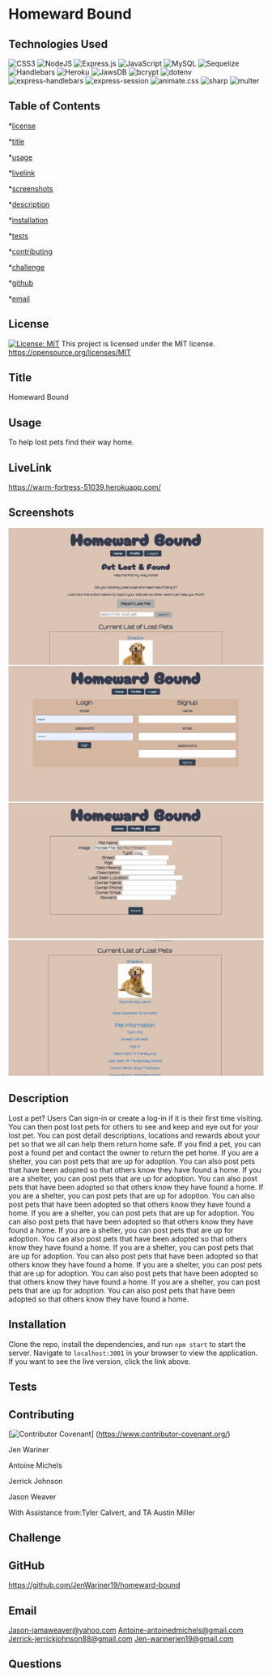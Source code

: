 # Homeward Bound

## Technologies Used
![CSS3](https://img.shields.io/badge/CSS3-000000?style=for-the-badge&logo=CSS3&logoColor=white)
![NodeJS](https://img.shields.io/badge/node.js-6DA55F?style=for-the-badge&logo=node.js&logoColor=white)
![Express.js](https://img.shields.io/badge/express.js-%23404d59.svg?style=for-the-badge&logo=express&logoColor=%2361DAFB)
![JavaScript](https://img.shields.io/badge/javascript-%23323330.svg?style=for-the-badge&logo=javascript&logoColor=%23F7DF1E)
![MySQL](https://img.shields.io/badge/mysql-%2300f.svg?style=for-the-badge&logo=mysql&logoColor=white)
![Sequelize](https://img.shields.io/badge/Sequelize-52B0E7?style=for-the-badge&logo=Sequelize&logoColor=white)
![Handlebars](https://img.shields.io/badge/Handlebars-FF7F00?style=for-the-badge&logo=Handlebars&logoColor=white)
![Heroku](https://img.shields.io/badge/Heroku-430098?style=for-the-badge&logo=Heroku&logoColor=white)
![JawsDB](https://img.shields.io/badge/JawsDB-FF0000?style=for-the-badge&logo=JawsDB&logoColor=white)
![bcrypt](https://img.shields.io/badge/bcrypt-000000?style=for-the-badge&logo=bcrypt&logoColor=white)
![dotenv](https://img.shields.io/badge/dotenv-000000?style=for-the-badge&logo=dotenv&logoColor=white)
![express-handlebars](https://img.shields.io/badge/express--handlebars-000000?style=for-the-badge&logo=express-handlebars&logoColor=white)
![express-session](https://img.shields.io/badge/express--session-000000?style=for-the-badge&logo=express-session&logoColor=white)
![animate.css](https://img.shields.io/badge/animate.css-000000?style=for-the-badge&logo=animate.css&logoColor=white)
![sharp](https://img.shields.io/badge/sharp-000000?style=for-the-badge&logo=sharp&logoColor=white)
![multer](https://img.shields.io/badge/multer-000000?style=for-the-badge&logo=multer&logoColor=white)



## Table of Contents

\*[license](#license)

\*[title](#title)

\*[usage](#usage)

\*[livelink](#livelink)

\*[screenshots](#screenshots)

\*[description](#description)

\*[installation](#installation)

\*[tests](#tests)

\*[contributing](#contributing)

\*[challenge](#challenge)

\*[github](#github)

\*[email](#email)

## License

[![License: MIT](https://img.shields.io/badge/License-MIT-yellow.svg)](https://opensource.org/licenses/MIT)
This project is licensed under the MIT license.
https://opensource.org/licenses/MIT

## Title

Homeward Bound

## Usage

To help lost pets find their way home.

## LiveLink
https://warm-fortress-51039.herokuapp.com/

## Screenshots
![screenshot](./public/images/Homepage.png)
![screenshot](./public/images/signin-signup.png)
![screenshot](./public/images/report-lost-pet.png)
![screenshot](./public/images/view-pets.png)

## Description
Lost a pet?  Users Can sign-in or create a log-in if it is their first time visiting. You can then post lost pets for others to see and keep and eye out for your lost pet.
You can post detail descriptions, locations and rewards about your pet so that we all can help them return home safe.  If you find a pet, you can post a found pet and contact the owner to return the pet home.  If you are a shelter, you can post pets that are up for adoption.  You can also post pets that have been adopted so that others know they have found a home.  If you are a shelter, you can post pets that are up for adoption.  You can also post pets that have been adopted so that others know they have found a home.  If you are a shelter, you can post pets that are up for adoption.  You can also post pets that have been adopted so that others know they have found a home.  If you are a shelter, you can post pets that are up for adoption.  You can also post pets that have been adopted so that others know they have found a home.  If you are a shelter, you can post pets that are up for adoption.  You can also post pets that have been adopted so that others know they have found a home.  If you are a shelter, you can post pets that are up for adoption.  You can also post pets that have been adopted so that others know they have found a home.  If you are a shelter, you can post pets that are up for adoption.  You can also post pets that have been adopted so that others know they have found a home.  If you are a shelter, you can post pets that are up for adoption.  You can also post pets that have been adopted so that others know they have found a home.


## Installation
Clone the repo, install the dependencies, and run `npm start` to start the server.  Navigate to `localhost:3001` in your browser to view the application. If you want to see the live version, click the link above.


## Tests

## Contributing
[![Contributor Covenant](https://img.shields.io/badge/Contributor%20Covenant-2.1-4baaaa.svg)]
(https://www.contributor-covenant.org/)

Jen Wariner

Antoine Michels

 Jerrick Johnson
 
  Jason Weaver

  With Assistance from:Tyler Calvert, and TA Austin Miller

## Challenge

## GitHub
https://github.com/JenWariner19/homeward-bound

## Email
Jason-jamaweaver@yahoo.com
Antoine-antoinedmichels@gmail.com
Jerrick-jerrickjohnson88@gmail.com
Jen-warinerjen19@gmail.com


## Questions


